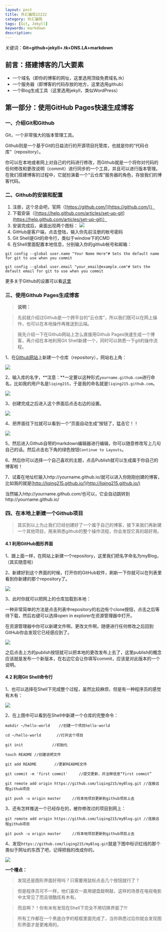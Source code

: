 ```yaml
---
layout: post
title: 外汇骗局22222
category: 外汇骗局
tags: [Git, Jekyll]
keywords: markdown
description:
---
```



关键词：**Git+github+jekyll+.tk+DNS.LA+markdown**

## 前言：搭建博客的几大要素

- 一个域名（即你的博客的网址，这里选用顶级免费域名.tk）
- 一个服务器（即博客的代码存放的地方，这里选用github）
- 一个Blog生成工具（这里选用jekyll，类似WordPress）

## 第一部分：使用GitHub Pages快速生成博客


### 一、介绍Git和Github

Git，一个非常强大的版本管理工具。

Github则是一个基于Git的日益流行的开源项目托管库，也就是你的“代码仓库”（repository）。

你可以在本地或者网上对自己的代码进行修改，而Github就是一个将你对代码的任何修改和更改说明（commit）进行同步的一个工具，并且可以进行版本管理。在我们搭建博客的过程中，它就扮演着一个“云仓库”服务器的角色，存放我们的博客代码。

### 二、Github的安装和配置

1. 注册，这个总会吧，官网（[https://github.com/](https://github.com/)）
2. 下载安装（[https://help.github.com/articles/set-up-git](https://help.github.com/articles/set-up-git)）
3. 安装完成后，桌面出现两个图标：
 ![](https://lh4.googleusercontent.com/-muAVO81BsfM/Ukwf1vepLzI/AAAAAAAAAFc/20AHhLdbK8U/s0/GIT.jpg)
4. GitHub是客户端，点击登陆，输入你先前注册的帐号密码
5. Git Shell是Git的命令行，类似于window下的CMD
6. 在Shell里面配置本地信息，分别输入你的github帐号和邮箱：

```
git config --global user.name "Your Name Here"# Sets the default name for git to use when you commit

git config --global user.email "your_email@example.com"# Sets the default email for git to use when you commit
```

更多关于Github的设置可以看[这里](http://www.cnblogs.com/sprying/p/3276984.html)

### 三、使用Github Pages生成博客

>**说明：**

>先前就介绍过Github是一个跨平台的“云仓库”，所以我们既可以在网上操作，也可以在本地操作再推送到云端。

>我先介绍一下在Github网站上怎么直接用Github Pages快速生成一个博客，再介绍在本地利用Git Shell新建一个，同时可以熟悉一下git的操作流程。

1、在[Github网站](https://github.com)上新建一个仓库（repository），网站右上角：

![](https://lh5.googleusercontent.com/-eQD90D5qlfY/UkwsyUt3ZHI/AAAAAAAAAFw/xSU3QCTUZPs/s0/%E5%88%9B%E5%BB%BArepository.jpg)

2、输入库的名字，**注意：**一定要以这种形式`yourname.github.com`进行命名，比如我的用户名是`liqing215`，于是我的命名就是`liqing215.github.com`。

![](https://lh3.googleusercontent.com/-EybvjDatNUg/UkwukR5hZjI/AAAAAAAAAGE/TtrM2NRohGU/s450/%25E5%2588%259B%25E5%25BB%25BArepository2.jpg)

3、创建完成之后进入这个界面后点击右边的设置。

![](https://lh3.googleusercontent.com/-gp-py8RIyfc/Ukww4ubcbGI/AAAAAAAAAGs/oVVXirynjp4/s450/%E5%88%9B%E5%BB%BArepository3.jpg)

4、把界面往下拉就可以看到一个“页面自动生成”按钮了，猛击它！！

![](https://lh3.googleusercontent.com/-465J4njURXw/Ukww9gZE8PI/AAAAAAAAAG4/2YfW-sTvMWI/s450/%E5%88%9B%E5%BB%BArepository4.jpg)

5、然后进入Github自带的markdown编辑器进行编辑，你可以随意修改写上几句自己的话。然后点击右下角的绿色按钮`Continue to Layouts`。

6、然后你可以选择一个自己喜欢的主题，点击Publish就可以生成属于你自己的博客啦！

7、试着在地址栏输入http://yourname.github.io/就可以进入你刚刚创建的博客，比如我的就是[http://liqing215.github.io/](http://liqing215.github.io/)

当然输入http://yourname.github.com/也可以，它会自动跳转到http://yourname.github.io/

### 四、在本地上新建一个Github项目

 > 其实到以上为止我们已经创建好了一个属于自己的博客，接下来我们再新建一个其他项目，用来熟悉github的整个操作流程，你会发现它真的超好用。

#### 4.1 利用GitHub图形界面

1、跟上面一样，在网站上新建一个repository，这里我们把名字命名为myBlog，（其实随意啦）

2、新建好到这个界面的时候，打开你的GitHub软件，刷新一下你就可以在列表里看到你新建的那个repository了。

![](https://lh5.googleusercontent.com/-hTOYtR5YD2E/Ukw5VGhg8qI/AAAAAAAAAHo/ysaYhKsb9Ic/s450/HTTP+SSH.jpg)

3、此时你就可以把网上的仓库加载到本地：

一种非常简单的方法是点击列表中repository的右边有个clone按钮，点击之后等待下载，然后右键可以选择open in explorer在资源管理器中打开。

在资源管理器中你可以新建文件啊，更改文件啊，随便进行任何修改之后回到GitHub你会发现它已经感应到了。

![](https://lh5.googleusercontent.com/-03kwuSLa5fg/Ukw6OzSVIBI/AAAAAAAAAH0/lPmjGm3-Fzg/s450/local+update.jpg)

之后点击上方的publish按钮就可以把本地的更改发布上去了，这里publish的概念应该就是发布一个新版本，在右边它会让你填写commit，应该是对此版本的一个说明。

#### 4.2 利用Git Shell命令行

1、也可以选择在Shell下完成整个过程，虽然比较麻烦，但是有一种程序员的感觉有木有：

![](https://lh5.googleusercontent.com/-hTOYtR5YD2E/Ukw5VGhg8qI/AAAAAAAAAHs/CnHE_IV0TP0/s450/HTTP+SSH.jpg)

2、在上图中可以看到在Shell中新建一个仓库的完整命令：

```
makdir ~/hello-world    //创建一个项目hello-world

cd ~/hello-world       //打开这个项目

git init             //初始化

touch README //创建说明文件

git add README        //更新README文件

git commit -m 'first commit'     //提交更新，并注释信息“first commit”

git remote add origin https://github.com/liqing215/myBlog.git //连接远程github项目

git push -u origin master     //将本地项目更新到github项目上去
```

3、还有怎样推送一个已经存在的，被你修改过的项目到网上：

```
git remote add origin https://github.com/liqing215/myBlog.git //连接远程github项目

git push -u origin master     //将本地项目更新到github项目上去
```

4、发现`https://github.com/liqing215/myBlog.git`就是下图中标识红线的那个类似于网址的东西了吧，记得把我的改成你的。

![](https://lh5.googleusercontent.com/-hTOYtR5YD2E/Ukw5VGhg8qI/AAAAAAAAAHs/CnHE_IV0TP0/s450/HTTP+SSH.jpg)

**一个槽点：**

>发现还是图形界面好用吗？只需要用鼠标点击几个按钮就行了？

>但是程序员可不一样，他们喜欢一直用键盘敲啊敲，这样的场景在电视电影中太常见了而且很酷炫有木有。

>而且啊？！你有米有发现在Shell下完全不用切换界面了!!!

>所有工作都在一个黑底白字的框框里面完成了，当你熟悉过后你就会发现图形界面才是更难用的。


